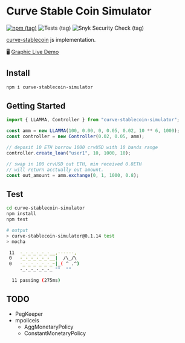 # Curve Stable Coin Simulator

[![npm (tag)](https://img.shields.io/npm/v/curve-stablecoin-simulator)](https://www.npmjs.com/package/curve-stablecoin-simulator)
![Tests (tag)](https://img.shields.io/github/workflow/status/0x-stan/curve-stablecoin-simulator/Tests?label=Tests)
![Snyk Security Check (tag)](https://img.shields.io/github/workflow/status/0x-stan/curve-stablecoin-simulator/Snyk%20Security%20Check?label=Snyk%20Security%20Check)

[curve-stablecoin](https://github.com/curvefi/curve-stablecoin) js implementation.

🖥️ [Graphic Live Demo](https://crvusd.0xreviews.xyz/)

## Install

```sh
npm i curve-stablecoin-simulator
```

## Getting Started

```ts
import { LLAMMA, Controller } from "curve-stablecoin-simulator";

const amm = new LLAMMA(100, 0.00, 0, 0.05, 0.02, 10 ** 6, 1000);
const controller = new Controller(0.02, 0.05, amm);

// deposit 10 ETH borrow 1000 crvUSD with 10 bands range
controller.create_loan("user1", 10, 1000, 10);

// swap in 100 crvUSD out ETH, min received 0.8ETH
// will return acctually out amount.
const out_amount = amm.exchange(0, 1, 1000, 0.8);
```

## Test

```sh
cd curve-stablecoin-simulator
npm install
npm test

# output
> curve-stablecoin-simulator@0.1.14 test
> mocha

 11  -_-_-_-_-_-__,------,
 0   -_-_-_-_-_-__|  /\_/\ 
 0   -_-_-_-_-_-_~|_( ^ .^) 
     -_-_-_-_-_-_ ""  "" 

  11 passing (275ms)
```

## TODO

- PegKeeper
- mpoliceis
  - AggMonetaryPolicy
  - ConstantMonetaryPolicy
